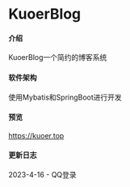 # KuoerBlog

#### 介绍
KuoerBlog一个简约的博客系统

#### 软件架构
使用Mybatis和SpringBoot进行开发

#### 预览
https://kuoer.top

#### 更新日志
2023-4-16 - QQ登录